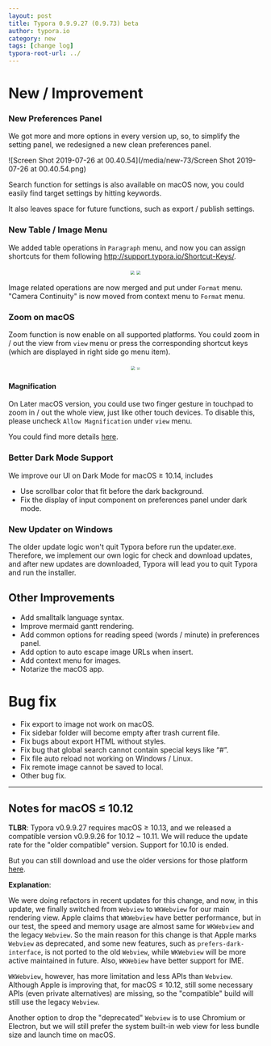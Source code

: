 ```yaml
---
layout: post
title: Typora 0.9.9.27 (0.9.73) beta
author: typora.io
category: new
tags: [change log]
typora-root-url: ../
---
```




# New / Improvement

### New Preferences Panel

We got more and more options in every version up, so, to simplify the setting panel, we redesigned a new clean preferences panel. 

![Screen Shot 2019-07-26 at 00.40.54](/media/new-73/Screen Shot 2019-07-26 at 00.40.54.png)

Search function for settings is also available on macOS now, you could easily find target settings by hitting keywords. 

It also leaves space for future functions, such as export / publish settings.

### New Table / Image Menu

We added table operations in `Paragraph` menu, and now you can assign shortcuts for them following <http://support.typora.io/Shortcut-Keys/>.

<div style="text-align:center;">
    <img src="/media/new-73/Screen Shot 2019-07-26 at 01.03.21.png" style="zoom:50%;display:inline-block;vertical-align:middle;"/>
    <img src="/media/new-73/Screen Shot 2019-07-26 at 01.07.50.png" style="zoom:50%;display:inline-block;vertical-align:middle;"/>
</div>

Image related operations are now merged and put under `Format` menu. "Camera Continuity" is now moved from context menu to `Format` menu.

### Zoom on macOS

Zoom function is now enable on all supported platforms. You could zoom in / out the view from `view` menu or press the corresponding shortcut keys (which are displayed in right side go menu item).

<div style="text-align:center;">
    <img src="/media/zoom/Screen Shot 2019-07-26 at 01.22.24.png" style="zoom:50%;display: inline-block;vertical-align: middle;"/>
    <img src="/media/zoom/Screen Shot 2019-07-26 at 01.33.02.png" style="zoom:33%;display: inline-block;vertical-align: middle;"/>
</div>

#### Magnification

On Later macOS version, you could use two finger gesture in touchpad to zoom in / out the whole view, just like other touch devices. To disable this, please uncheck `Allow Magnification` under `view` menu.

You could find more details [here](/Zoom/).

### Better Dark Mode Support

We improve our UI on Dark Mode for macOS ≥ 10.14, includes

-   Use scrollbar color that fit before the dark background.
-   Fix the display of input component on preferences panel under dark mode.

### New Updater on Windows

The older update logic won't quit Typora before run the updater.exe. Therefore, we implement our own logic for check and download updates, and after new updates are downloaded, Typora will lead you to quit Typora and run the installer.

## Other Improvements

-   Add smalltalk language syntax.
-   Improve mermaid gantt rendering.
-   Add common options for reading speed (words / minute) in preferences panel.
-   Add option to auto escape image URLs when insert.
-   Add context menu for images.
-   Notarize the macOS app.

# Bug fix

-   Fix export to image not work on macOS.
-   Fix sidebar folder will become empty after trash current file.
-   Fix bugs about export HTML without styles.
-   Fix bug that global search cannot contain special keys like “#”.
-   Fix file auto reload not working on Windows / Linux.
-   Fix remote image cannot be saved to local.
-   Other bug fix.

---

## Notes for macOS ≤ 10.12

**TLBR**: Typora v0.9.9.27 requires macOS ≥ 10.13, and we released a compatible version v0.9.9.26 for 10.12 ~ 10.11. We will reduce the update rate for the "older compatible" version. Support for 10.10 is ended. 

But you can still download and use the older versions for those platform [here](https://support.typora.io/Older-macOS-Support/).

**Explanation**:

We were doing refactors in recent updates for this change, and now, in this update, we finally switched from `Webview` to `WKWebview` for our main rendering view. Apple claims that `WKWebview` have  better performance, but in our test, the speed and memory usage are almost same for `WKWebview` and the legacy `Webview`. So the main reason for this change is that Apple marks `Webview` as deprecated, and some new features, such as `prefers-dark-interface`, is not ported to the old `Webview`, while `WKWebview` will be more active maintained in future. Also, `WKWebiew` have better support for IME.

`WKWebview`, however, has more limitation and less APIs than `Webview`. Although Apple is improving that, for macOS ≤ 10.12, still some necessary APIs (even private alternatives) are missing, so the "compatible" build will still use the legacy `Webview`.

Another option to drop the "deprecated" `Webview` is to use Chromium or Electron, but we will still prefer the system built-in web view for less bundle size and launch time on macOS.

